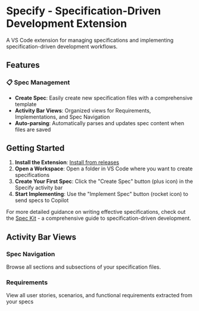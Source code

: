 # Specify - Specification-Driven Development Extension

A VS Code extension for managing specifications and implementing specification-driven development workflows.

## Features

### 📋 Spec Management
- **Create Spec**: Easily create new specification files with a comprehensive template
- **Activity Bar Views**: Organized views for Requirements, Implementations, and Spec Navigation
- **Auto-parsing**: Automatically parses and updates spec content when files are saved

## Getting Started

1. **Install the Extension**: [Install from releases](https://github.com/cassiebreviu/sdd-vscode-ext/releases)
2. **Open a Workspace**: Open a folder in VS Code where you want to create specifications
3. **Create Your First Spec**: Click the "Create Spec" button (plus icon) in the Specify activity bar
4. **Start Implementing**: Use the "Implement Spec" button (rocket icon) to send specs to Copilot

For more detailed guidance on writing effective specifications, check out the [Spec Kit](https://github.com/github/spec-kit) - a comprehensive guide to specification-driven development.

## Activity Bar Views

### Spec Navigation
Browse all sections and subsections of your specification files.

### Requirements 
View all user stories, scenarios, and functional requirements extracted from your specs
